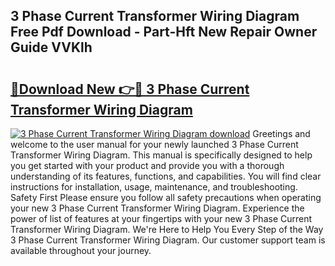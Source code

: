 ## 3 Phase Current Transformer Wiring Diagram Free Pdf Download - Part-Hft New Repair Owner Guide VVKlh

# <h2><a href="http://dfjfyv.blite.top/?on=3+Phase+Current+Transformer+Wiring+Diagram">🔗Download New 👉🔴 3 Phase Current Transformer Wiring Diagram</a></h2>

[![3 Phase Current Transformer Wiring Diagram download](https://i.imgur.com/lujVjoI.png)](http://dfjfyv.blite.top/?on=3+Phase+Current+Transformer+Wiring+Diagram)
Greetings and welcome to the user manual for your newly launched 3 Phase Current Transformer Wiring Diagram. This manual is specifically designed to help you get started with your product and provide you with a thorough understanding of its features, functions, and capabilities. You will find clear instructions for installation, usage, maintenance, and troubleshooting. Safety First Please ensure you follow all safety precautions when operating your new 3 Phase Current Transformer Wiring Diagram. Experience the power of list of features at your fingertips with your new 3 Phase Current Transformer Wiring Diagram. We're Here to Help You Every Step of the Way 3 Phase Current Transformer Wiring Diagram. Our customer support team is available throughout your journey.
